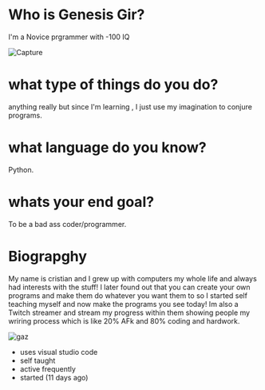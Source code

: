 # Who is Genesis Gir?
I'm a Novice prgrammer with -100 IQ

![Capture](https://user-images.githubusercontent.com/87259615/126918812-3b831a69-1cc8-49d6-859b-d1959f2fa8f6.PNG)


# what type of things do you do?
anything really but since I'm learning , I just use my imagination to conjure programs.

# what language do you know?
Python.

# whats your end goal?
To be a bad ass coder/programmer.

# Biograpghy
My name is cristian and I grew up with computers my whole life and always had interests with the stuff!
I later found out that you can create your own programs and make them do whatever you want them to
so I started self teaching myself and now make the programs you see today! Im also a Twitch streamer
and stream my progress within them showing people my wriring process which is like 20% AFk and 80%
coding and hardwork.

![gaz](https://user-images.githubusercontent.com/87259615/126918885-b5b9c692-5722-46ac-8cda-26483d8419cf.PNG)

- uses visual studio code
- self taught
- active frequently
- started (11 days ago)
